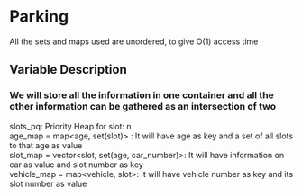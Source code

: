 # Parking

All the sets and maps used are unordered, to give O(1) access time

## Variable Description

### We will store all the information in one container and all the other information can be gathered as an intersection of two

slots_pq: Priority Heap for slot: n  
age_map = map<age, set(slot)> : It will have age as key and a set of all slots to that age as value  
slot_map = vector<slot, set(age, car_number)>: It will have information on car as value and slot number as key  
vehicle_map = map<vehicle, slot>: It will have vehicle number as key and its slot number as value  
